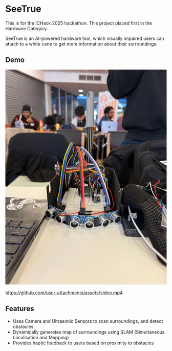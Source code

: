 # SeeTrue

This is for the ICHack 2025 hackathon. This project placed first in the Hardware Category. 

SeeTrue is an AI-powered hardware tool, which visually impaired users can attach to a white cane to get more information about their surroundings.

## Demo

![SeeTrue Device](assets/device.jpeg)

https://github.com/user-attachments/assets/video.mp4

## Features

- Uses Camera and Ultrasonic Sensors to scan surroundings, and detect obstacles
- Dynamically generates map of surroundings using SLAM (Simultaneous Localisation and Mapping)
- Provides haptic feedback to users based on proximity to obstacles 
